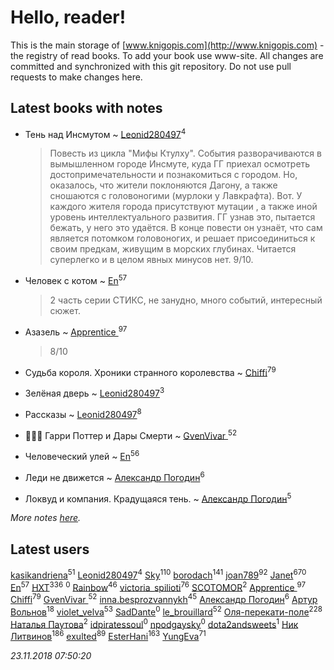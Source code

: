 # Hello, reader!
This is the main storage of [www.knigopis.com](http://www.knigopis.com) - the registry of read books.
To add your book use www-site. All changes are committed and synchronized with this git repository.
Do not use pull requests to make changes here.


## Latest books with notes
* Тень над Инсмутом ~ [Leonid280497](users/684/684095007-yandex)<sup>4</sup>
    > Повесть из цикла "Мифы Ктулху". События разворачиваются в вымышленном городе Инсмуте, куда ГГ приехал осмотреть достопримечательности и познакомиться с городом. Но, оказалось, что жители поклоняются Дагону, а также сношаются с головоногими (мурлоки у Лавкрафта). Вот. У каждого жителя города присутствуют мутации , а также иной уровень интеллектуального развития. ГГ узнав это, пытается бежать, у него это удаётся. В конце повести он узнаёт, что сам является потомком головоногих, и решает присоединиться к своим предкам, живущим в морских глубинах. Читается суперлегко и в целом явных минусов нет. 9/10.

* Человек с котом ~ [En](users/333/333646551-vkontakte)<sup>57</sup>
    > 2 часть серии СТИКС, не занудно, много событий, интересный сюжет.

* Азазель ~ [Apprentice ](users/528/52821952-vkontakte)<sup>97</sup>
    > 8/10

* Судьба короля. Хроники странного королевства ~ [Chiffi](users/105/105831994080785626680-google)<sup>79</sup>

* Зелёная дверь ~ [Leonid280497](users/684/684095007-yandex)<sup>3</sup>

* Рассказы ~ [Leonid280497](users/684/684095007-yandex)<sup>8</sup>

* 🧙🏻‍♂️ Гарри Поттер и Дары Смерти ~ [GvenVivar ](users/158/158266434925901-facebook)<sup>52</sup>

* Человеческий улей ~ [En](users/333/333646551-vkontakte)<sup>56</sup>

* Леди не движется ~ [Александр Погодин](users/625/6259590452259030261-mailru)<sup>6</sup>

* Локвуд и компания. Крадущаяся тень. ~ [Александр Погодин](users/625/6259590452259030261-mailru)<sup>5</sup>


_More notes [here](latest_books_with_notes.md)._


## Latest users
[kasikandriena](users/152/152488954-vkontakte)<sup>51</sup> 
[Leonid280497](users/684/684095007-yandex)<sup>4</sup> 
[Sky](users/118/118049897850017649660-google)<sup>110</sup> 
[borodach](users/157/15706320-vkontakte)<sup>141</sup> 
[joan789](users/240/2401650-vkontakte)<sup>92</sup> 
[Janet](users/108/108113656204404967440-google)<sup>670</sup> 
[En](users/333/333646551-vkontakte)<sup>57</sup> 
[HXT](users/100/100002563462782-facebook)<sup>336</sup> 
[](users/672/6726760-vkontakte)<sup>0</sup> 
[Rainbow](users/109/109787328219839805802-google)<sup>46</sup> 
[victoria_spilioti](users/219/219259003-vkontakte)<sup>76</sup> 
[SCOTOMOR](users/108/108346258937611636820-google)<sup>2</sup> 
[Apprentice ](users/528/52821952-vkontakte)<sup>97</sup> 
[Chiffi](users/105/105831994080785626680-google)<sup>79</sup> 
[GvenVivar ](users/158/158266434925901-facebook)<sup>52</sup> 
[inna.besprozvannykh](users/733/73323849-yandex)<sup>45</sup> 
[Александр Погодин](users/625/6259590452259030261-mailru)<sup>6</sup> 
[Артур Вольнов](users/225/225880893-vkontakte)<sup>18</sup> 
[violet_velva](users/116/116961712580551399099-google)<sup>53</sup> 
[SadDante](users/106/106542587075125362464-google)<sup>0</sup> 
[le_brouillard](users/133/13330781-vkontakte)<sup>52</sup> 
[Оля-перекати-поле](users/108/10848515355906827860-mailru)<sup>228</sup> 
[ Наталья Паутова](users/850/8505581439164914115-mailru)<sup>2</sup> 
[idpiratessoul](users/462/462695837-vkontakte)<sup>0</sup> 
[npodgaysky](users/331/3318941-vkontakte)<sup>0</sup> 
[dota2andsweets](users/100/100671409-vkontakte)<sup>1</sup> 
[Ник Литвинов](users/241/241974816-vkontakte)<sup>186</sup> 
[exulted](users/100/100599204551896265722-google)<sup>89</sup> 
[EsterHani](users/305/30558181-vkontakte)<sup>163</sup> 
[YungEva](users/153/153932733-vkontakte)<sup>71</sup> 


_23.11.2018 07:50:20_
